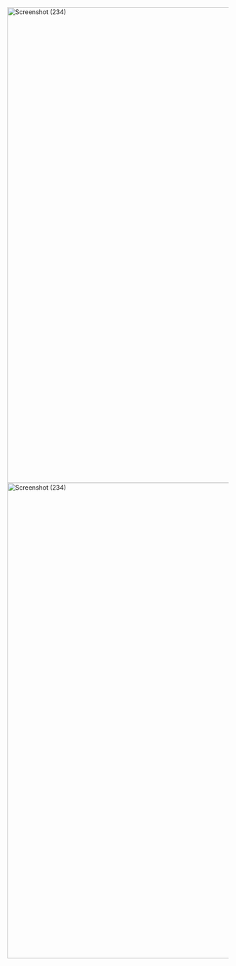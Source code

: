 <img width="1920" height="1080" alt="Screenshot (234)" src="https://github.com/user-attachments/assets/0b45719f-cd6d-4301-921d-367bed455c05" />

<img width="1920" height="1080" alt="Screenshot (234)" src="https://github.com/user-attachments/assets/ebbbde1b-90ad-48d4-875e-d611f994cfd7" />
